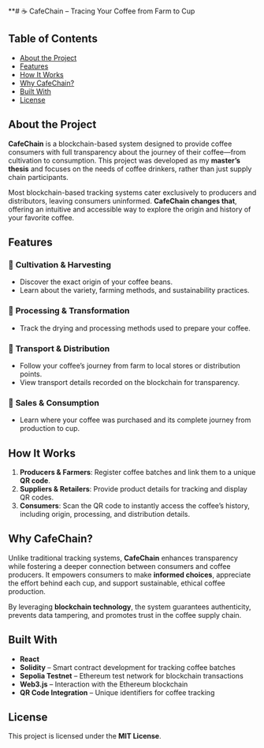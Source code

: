 **# ☕ CafeChain – Tracing Your Coffee from Farm to Cup

## Table of Contents  
- [About the Project](#about-the-project)  
- [Features](#features)  
- [How It Works](#how-it-works)  
- [Why CafeChain?](#why-cafechain)  
- [Built With](#built-with)  
- [License](#license)  

## About the Project  
**CafeChain** is a blockchain-based system designed to provide coffee consumers with full transparency about the journey of their coffee—from cultivation to consumption. This project was developed as my **master’s thesis** and focuses on the needs of coffee drinkers, rather than just supply chain participants.  

Most blockchain-based tracking systems cater exclusively to producers and distributors, leaving consumers uninformed. **CafeChain changes that**, offering an intuitive and accessible way to explore the origin and history of your favorite coffee.  

## Features  
### 🌱 **Cultivation & Harvesting**  
- Discover the exact origin of your coffee beans.  
- Learn about the variety, farming methods, and sustainability practices.  

### 🔄 **Processing & Transformation**  
- Track the drying and processing methods used to prepare your coffee.  

### 🚚 **Transport & Distribution**  
- Follow your coffee’s journey from farm to local stores or distribution points.  
- View transport details recorded on the blockchain for transparency.  

### 🛒 **Sales & Consumption**  
- Learn where your coffee was purchased and its complete journey from production to cup.  

## How It Works  
1. **Producers & Farmers**: Register coffee batches and link them to a unique **QR code**.  
2. **Suppliers & Retailers**: Provide product details for tracking and display QR codes.  
3. **Consumers**: Scan the QR code to instantly access the coffee’s history, including origin, processing, and distribution details.  

## Why CafeChain?  
Unlike traditional tracking systems, **CafeChain** enhances transparency while fostering a deeper connection between consumers and coffee producers. It empowers consumers to make **informed choices**, appreciate the effort behind each cup, and support sustainable, ethical coffee production.  

By leveraging **blockchain technology**, the system guarantees authenticity, prevents data tampering, and promotes trust in the coffee supply chain.  

## Built With  
- **React**
- **Solidity** – Smart contract development for tracking coffee batches  
- **Sepolia Testnet** – Ethereum test network for blockchain transactions  
- **Web3.js** – Interaction with the Ethereum blockchain  
- **QR Code Integration** – Unique identifiers for coffee tracking  

## License  
This project is licensed under the **MIT License**.  
